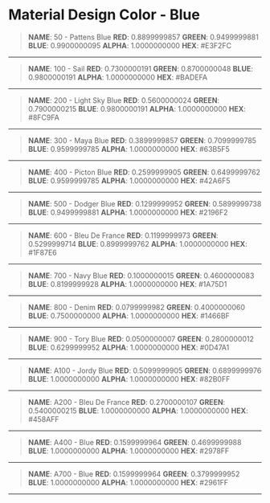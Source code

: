 Material Design Color - Blue
==========

>**NAME**: 50 - Pattens Blue
>**RED**: 0.8899999857
>**GREEN**: 0.9499999881
>**BLUE**: 0.9900000095
>**ALPHA**: 1.0000000000
>**HEX**: #E3F2FC

----------
>**NAME**: 100 - Sail
>**RED**: 0.7300000191
>**GREEN**: 0.8700000048
>**BLUE**: 0.9800000191
>**ALPHA**: 1.0000000000
>**HEX**: #BADEFA

----------
>**NAME**: 200 - Light Sky Blue
>**RED**: 0.5600000024
>**GREEN**: 0.7900000215
>**BLUE**: 0.9800000191
>**ALPHA**: 1.0000000000
>**HEX**: #8FC9FA

----------
>**NAME**: 300 - Maya Blue
>**RED**: 0.3899999857
>**GREEN**: 0.7099999785
>**BLUE**: 0.9599999785
>**ALPHA**: 1.0000000000
>**HEX**: #63B5F5

----------
>**NAME**: 400 - Picton Blue
>**RED**: 0.2599999905
>**GREEN**: 0.6499999762
>**BLUE**: 0.9599999785
>**ALPHA**: 1.0000000000
>**HEX**: #42A6F5

----------
>**NAME**: 500 - Dodger Blue
>**RED**: 0.1299999952
>**GREEN**: 0.5899999738
>**BLUE**: 0.9499999881
>**ALPHA**: 1.0000000000
>**HEX**: #2196F2

----------
>**NAME**: 600 - Bleu De France
>**RED**: 0.1199999973
>**GREEN**: 0.5299999714
>**BLUE**: 0.8999999762
>**ALPHA**: 1.0000000000
>**HEX**: #1F87E6

----------
>**NAME**: 700 - Navy Blue
>**RED**: 0.1000000015
>**GREEN**: 0.4600000083
>**BLUE**: 0.8199999928
>**ALPHA**: 1.0000000000
>**HEX**: #1A75D1

----------
>**NAME**: 800 - Denim
>**RED**: 0.0799999982
>**GREEN**: 0.4000000060
>**BLUE**: 0.7500000000
>**ALPHA**: 1.0000000000
>**HEX**: #1466BF

----------
>**NAME**: 900 - Tory Blue
>**RED**: 0.0500000007
>**GREEN**: 0.2800000012
>**BLUE**: 0.6299999952
>**ALPHA**: 1.0000000000
>**HEX**: #0D47A1

----------
>**NAME**: A100 - Jordy Blue
>**RED**: 0.5099999905
>**GREEN**: 0.6899999976
>**BLUE**: 1.0000000000
>**ALPHA**: 1.0000000000
>**HEX**: #82B0FF

----------
>**NAME**: A200 - Bleu De France
>**RED**: 0.2700000107
>**GREEN**: 0.5400000215
>**BLUE**: 1.0000000000
>**ALPHA**: 1.0000000000
>**HEX**: #458AFF

----------
>**NAME**: A400 - Blue
>**RED**: 0.1599999964
>**GREEN**: 0.4699999988
>**BLUE**: 1.0000000000
>**ALPHA**: 1.0000000000
>**HEX**: #2978FF

----------
>**NAME**: A700 - Blue
>**RED**: 0.1599999964
>**GREEN**: 0.3799999952
>**BLUE**: 1.0000000000
>**ALPHA**: 1.0000000000
>**HEX**: #2961FF

----------

